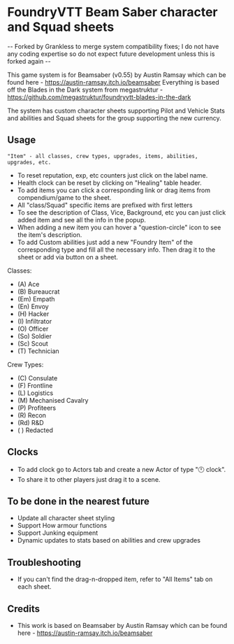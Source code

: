 # FoundryVTT Beam Saber character and Squad sheets
-- Forked by Grankless to merge system compatibility fixes; I do not have any coding expertise so do not expect future development unless this is forked again --

This game system is for  Beamsaber (v0.55) by Austin Ramsay which can be found here - https://austin-ramsay.itch.io/beamsaber
Everything is based off the Blades in the Dark system from megastruktur - https://github.com/megastruktur/foundryvtt-blades-in-the-dark

The system has custom character sheets supporting Pilot and Vehicle Stats and abilities and Squad sheets for the group supporting the new currency.

## Usage
`"Item" - all classes, crew types, upgrades, items, abilities, upgrades, etc.`

- To reset reputation, exp, etc counters just click on the label name.
- Health clock can be reset by clicking on "Healing" table header.
- To add items you can click a corresponding link or drag items from compendium/game to the sheet.
- All "class/Squad" specific items are prefixed with first letters
- To see the description of Class, Vice, Background, etc you can just click added item and see all the info in the popup.
- When adding a new item you can hover a "question-circle" icon to see the item's description.
- To add Custom abilities just add a new "Foundry Item" of the corresponding type and fill all the necessary info. Then drag it to the sheet or add via button on a sheet.

Classes:
- (A)  Ace
- (B)  Bureaucrat
- (Em) Empath
- (En) Envoy
- (H)  Hacker
- (I)  Infiltrator
- (O)  Officer
- (So) Soldier
- (Sc) Scout
- (T)  Technician

Crew Types:
- (C)  Consulate
- (F)  Frontline
- (L)  Logistics
- (M)  Mechanised Cavalry
- (P)  Profiteers
- (R)  Recon
- (Rd) R&D
- ( ) Redacted

## Clocks
- To add clock go to Actors tab and create a new Actor of type "🕛 clock".
- To share it to other players just drag it to a scene.

## To be done in the nearest future
- Update all character sheet styling
- Support How armour functions
- Support Junking equipment
- Dynamic updates to stats based on abilities and crew upgrades

## Troubleshooting
- If you can't find the drag-n-dropped item, refer to "All Items" tab on each sheet.

## Credits
- This work is based on Beamsaber by Austin Ramsay which can be found here - https://austin-ramsay.itch.io/beamsaber
